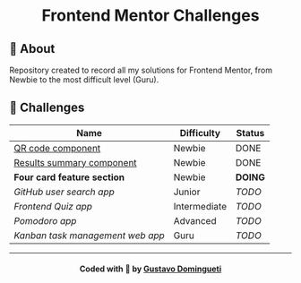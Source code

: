 <h1 align="center">
    Frontend Mentor Challenges
</h1>

## :bookmark: About

Repository created to record all my solutions for Frontend Mentor, from Newbie to the most difficult level (Guru).

<a id="tecnologias-utilizadas"></a>

## :rocket: Challenges

| Name                                                                 | Difficulty   | Status    |
| -------------------------------------------------------------------- | ------------ | --------- |
| [QR code component](./challenges/qr-code-component/)                 | Newbie       | DONE      |
| [Results summary component](./challenges/results-summary-component/) | Newbie       | DONE      |
| **Four card feature section**                                        | Newbie       | **DOING** |
| _GitHub user search app_                                             | Junior       | _TODO_    |
| _Frontend Quiz app_                                                  | Intermediate | _TODO_    |
| _Pomodoro app_                                                       | Advanced     | _TODO_    |
| _Kanban task management web app_                                     | Guru         | _TODO_    |

---

<h4 align="center">
    Coded with 💙 by <a
      href="https://www.linkedin.com/in/dominguetigs/"
      target="_blank"
    >Gustavo Domingueti</a>
</h4>

